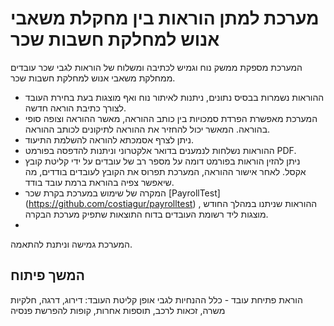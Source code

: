 # מערכת למתן הוראות בין מחקלת משאבי אנוש למחלקת חשבות שכר
המערכת מספקת ממשק נוח וגמיש לכתיבה ומשלוח של הוראות לגבי שכר עובדים ממחלקת משאבי אנוש למחלקת חשבות שכר. 
- ההוראות נשמרות בבסיס נתונים, ניתנות לאיתור נוח ואף מוצגות בעת בחירת העובד לצורך כתיבת הוראה חדשה.
- המערכת מאפשרת הפרדת סמכויות בין כותב ההוראה, מאשר ההוראה וצופה סופי בהוראה. המאשר יכול להחזיר את ההוראה לתיקונים לכותב ההוראה.
- ניתן לצרף אסמכתא להוראה להשלמת התיעוד.
- ההוראות נשלחות לנמענים בדואר אלקטרוני וניתנות להדפסה בפורמט PDF. 
- ניתן להזין הוראות בפורמט דומה על מספר רב של עובדים על ידי קליטת קובץ אקסל. לאחר אישור ההוראה, המערכת תפרוס את הקובץ לעובדים בודדים, מה שיאפשר צפיה בהוראת ברמת עובד בודד.
- המקרה של שימוש במערכת בקרת שכר [PayrollTest] (https://github.com/costiagur/payrolltest) , ההוראות שניתנו במהלך החודש מוצגות ליד רשומת העובדים בדוח התוצאות שתפיק מערכת הבקרה.
- 
המערכת גמישה וניתנת להתאמה.

## המשך פיתוח
הוראת פתיחת עובד - כלל ההנחיות לגבי אופן קליטת העובד: דירוג, דרגה, חלקיות משרה, זכאות לרכב, תוספות אחרות, קופות להפרשת פנסיה
